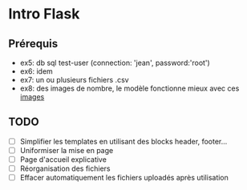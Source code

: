 # Intro Flask

## Prérequis
- ex5: db sql test-user (connection: 'jean', password:'root')
- ex6: idem
- ex7: un ou plusieurs fichiers .csv
- ex8: des images de nombre, le modèle fonctionne mieux avec ces [images](https://github.com/myleott/mnist_png/blob/master/mnist_png.tar.gz)

## TODO
- [ ] Simplifier les templates en utilisant des blocks header, footer...
- [ ] Uniformiser la mise en page
- [ ] Page d'accueil explicative
- [ ] Réorganisation des fichiers
- [ ] Effacer automatiquement les fichiers uploadés après utilisation
